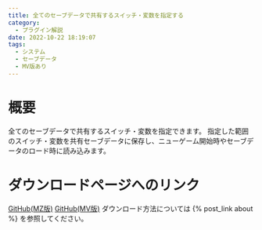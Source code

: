 ```yaml
---
title: 全てのセーブデータで共有するスイッチ・変数を指定する
category:
  - プラグイン解説
date: 2022-10-22 18:19:07
tags:
  - システム
  - セーブデータ
  - MV版あり
---
```


# 概要

全てのセーブデータで共有するスイッチ・変数を指定できます。
指定した範囲のスイッチ・変数を共有セーブデータに保存し、ニューゲーム開始時やセーブデータのロード時に読み込みます。

# ダウンロードページへのリンク

[GitHub(MZ版)](https://github.com/elleonard/DarkPlasma-MZ-Plugins/blob/release/DarkPlasma_SharedSwitchVariable.js)
[GitHub(MV版)](https://github.com/elleonard/DarkPlasma-MV-Plugins/blob/release/DarkPlasma_SharedSwitchVariable.js)
ダウンロード方法については {% post_link about %} を参照してください。

